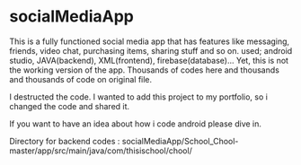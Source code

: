 # socialMediaApp

This is a fully functioned social media app that has features like messaging, friends, video chat, purchasing items, sharing stuff and so on.
used; android studio, JAVA(backend), XML(frontend), firebase(database)...
Yet, 
this is not the working version of the app. Thousands of codes here and thousands and thousands of code on original file.

I destructed the code. I wanted to add this project to my portfolio, so i changed the code and shared it. 


If you want to have an idea about how i code android please dive in. 

Directory for backend codes : 
socialMediaApp/School_Chool-master/app/src/main/java/com/thisischool/chool/

